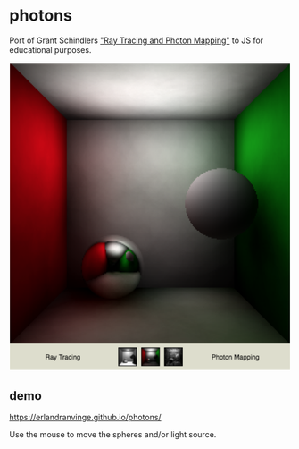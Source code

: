 # photons
Port of Grant Schindlers ["Ray Tracing and Photon Mapping"](https://www.cc.gatech.edu/~phlosoft/photon/) to JS for educational purposes. 

![Alt text](/screenshot.png?raw=true "Screenshot")

## demo
https://erlandranvinge.github.io/photons/

Use the mouse to move the spheres and/or light source.


